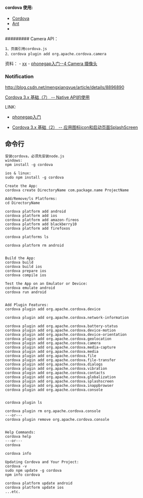 #### cordova 使用:

- [Cordova](http://cordova.apache.org/docs/en/3.3.0/index.html)
- [Ant](http://ant.apache.org/)
- 
######### Camera API：
	
	1、页面引用cordova.js
	2、cordova plugin add org.apache.cordova.camera

资料： 
	- [xx](http://rensanning.iteye.com/blog/2024988)
	-  [ phonegap入门--4 Camera 摄像头](http://blog.csdn.net/mengxiangyue/article/details/8796254)

### Notification

http://blog.csdn.net/mengxiangyue/article/details/8896890

[Cordova 3.x 基础（7） -- Native API的使用](http://rensanning.iteye.com/blog/2021619)
 
LINK:

- [phonegap入门](http://blog.csdn.net/mengxiangyue/article/category/1351139/2)

- [Cordova 3.x 基础（2） -- 应用图标icon和启动页面SplashScreen](http://rensanning.iteye.com/blog/2017380)



##  命令行

	安装cordova，必须先安装node.js 
	windows: 
	npm install -g cordova 
	
	ios & linux: 
	sudo npm install -g cordova 
	
	Create the App: 
	cordova create DirectoryName com.package.name ProjectName 
	
	Add/Remove/ls Platforms: 
	cd DirectoryName 
	
	cordova platform add android 
	cordova platform add ios 
	cordova platform add amazon-fireos 
	cordova platform add blackberry10 
	cordova platform add firefoxos 
	
	cordova platforms ls 
	
	cordova platform rm android 
	
	
	Build the App: 
	cordova build 
	cordova build ios 
	cordova prepare ios 
	cordova compile ios 
	
	Test the App on an Emulator or Device: 
	cordova emulate android 
	cordova run android 
	
	
	Add Plugin Features: 
	cordova plugin add org.apache.cordova.device 

	cordova plugin add org.apache.cordova.network-information 

	cordova plugin add org.apache.cordova.battery-status 
	cordova plugin add org.apache.cordova.device-motion 
	cordova plugin add org.apache.cordova.device-orientation 
	cordova plugin add org.apache.cordova.geolocation 
	cordova plugin add org.apache.cordova.camera 
	cordova plugin add org.apache.cordova.media-capture 
	cordova plugin add org.apache.cordova.media 
	cordova plugin add org.apache.cordova.file 
	cordova plugin add org.apache.cordova.file-transfer 
	cordova plugin add org.apache.cordova.dialogs 
	cordova plugin add org.apache.cordova.vibration 
	cordova plugin add org.apache.cordova.contacts 
	cordova plugin add org.apache.cordova.globalization 
	cordova plugin add org.apache.cordova.splashscreen 
	cordova plugin add org.apache.cordova.inappbrowser 
	cordova plugin add org.apache.cordova.console 
	
	
	cordova plugin ls 
	
	cordova plugin rm org.apache.cordova.console 
	---or--- 
	cordova plugin remove org.apache.cordova.console 
	
	
	Help Commands: 
	cordova help 
	---or--- 
	cordova 
	
	cordova info 
	
	Updating Cordova and Your Project: 
	cordova -v 
	sudo npm update -g cordova 
	npm info cordova 
	
	cordova platform update android 
	cordova platform update ios 
	...etc.
